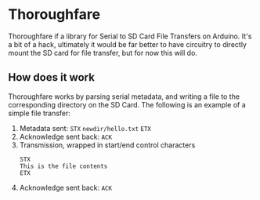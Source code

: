 # Thoroughfare
Thoroughfare if a library for Serial to SD Card File Transfers on Arduino. It's a bit of a hack, ultimately it would be far better to have circuitry to directly mount the SD card for file transfer, but for now this will do.

## How does it work 
Thoroughfare works by parsing serial metadata, and writing a file to the corresponding directory on the SD Card. The following is an example of a simple file transfer:

1. Metadata sent: `STX` `newdir/hello.txt` `ETX`
2. Acknowledge sent back: `ACK`
3. Transmission, wrapped in start/end control characters 
    ```
    STX
    This is the file contents
    ETX
    ```
4. Acknowledge sent back: `ACK`
